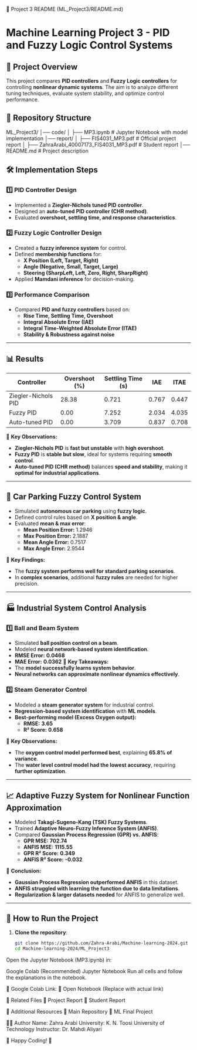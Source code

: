 📌 Project 3 README (ML_Project3/README.md)

# Machine Learning Project 3 - PID and Fuzzy Logic Control Systems

## 📌 Project Overview
This project compares **PID controllers** and **Fuzzy Logic controllers** for controlling **nonlinear dynamic systems**. The aim is to analyze different tuning techniques, evaluate system stability, and optimize control performance.

## 📂 Repository Structure

ML_Project3/ │── code/ │ ├── MP3.ipynb # Jupyter Notebook with model implementation │── report/ │ ├── FIS4031_MP3.pdf # Official project report │ ├── ZahraArabi_40007173_FIS4031_MP3.pdf # Student report │── README.md # Project description


## 🛠 **Implementation Steps**
### **1️⃣ PID Controller Design**
- Implemented a **Ziegler-Nichols tuned PID controller**.
- Designed an **auto-tuned PID controller (CHR method)**.
- Evaluated **overshoot, settling time, and response characteristics**.

### **2️⃣ Fuzzy Logic Controller Design**
- Created a **fuzzy inference system** for control.
- Defined **membership functions** for:
  - **X Position (Left, Target, Right)**
  - **Angle (Negative, Small, Target, Large)**
  - **Steering (SharpLeft, Left, Zero, Right, SharpRight)**
- Applied **Mamdani inference** for decision-making.

### **3️⃣ Performance Comparison**
- Compared **PID and fuzzy controllers** based on:
  - **Rise Time, Settling Time, Overshoot**
  - **Integral Absolute Error (IAE)**
  - **Integral Time-Weighted Absolute Error (ITAE)**
  - **Stability & Robustness against noise**

---

## 📊 **Results**
| Controller | Overshoot (%) | Settling Time (s) | IAE | ITAE |
|------|------|------|------|------|
| Ziegler-Nichols PID | 28.38 | 0.721 | 0.767 | 0.447 |
| Fuzzy PID | 0.00 | 7.252 | 2.034 | 4.035 |
| Auto-tuned PID | 0.00 | 3.709 | 0.837 | 0.708 |

📌 **Key Observations:**
- **Ziegler-Nichols PID** is **fast but unstable** with **high overshoot**.
- **Fuzzy PID** is **stable but slow**, ideal for systems requiring **smooth control**.
- **Auto-tuned PID (CHR method)** balances **speed and stability**, making it **optimal for industrial applications**.

---

## 🚗 **Car Parking Fuzzy Control System**
- Simulated **autonomous car parking** using **fuzzy logic**.
- Defined control rules based on **X position & angle**.
- Evaluated **mean & max error**:
  - **Mean Position Error:** 1.2946
  - **Max Position Error:** 2.1887
  - **Mean Angle Error:** 0.7517
  - **Max Angle Error:** 2.9544

📌 **Key Findings:**
- The **fuzzy system performs well for standard parking scenarios**.
- In **complex scenarios**, additional **fuzzy rules** are needed for higher precision.

---

## 🏭 **Industrial System Control Analysis**
### **1️⃣ Ball and Beam System**
- Simulated **ball position control on a beam**.
- Modeled **neural network-based system identification**.
- **RMSE Error:** **0.0468**
- **MAE Error:** **0.0362**
📌 **Key Takeaways:**
- The **model successfully learns system behavior**.
- **Neural networks can approximate nonlinear dynamics effectively**.

### **2️⃣ Steam Generator Control**
- Modeled a **steam generator system** for industrial control.
- **Regression-based system identification** with **ML models**.
- **Best-performing model (Excess Oxygen output):**
  - **RMSE:** **3.65**
  - **R² Score:** **0.658**

📌 **Key Observations:**
- The **oxygen control model performed best**, explaining **65.8% of variance**.
- The **water level control model had the lowest accuracy**, requiring **further optimization**.

---

## 📈 **Adaptive Fuzzy System for Nonlinear Function Approximation**
- Modeled **Takagi-Sugeno-Kang (TSK) Fuzzy Systems**.
- Trained **Adaptive Neuro-Fuzzy Inference System (ANFIS)**.
- Compared **Gaussian Process Regression (GPR) vs. ANFIS**:
  - **GPR MSE:** **702.74**
  - **ANFIS MSE:** **1115.55**
  - **GPR R² Score:** **0.349**
  - **ANFIS R² Score:** **-0.032**

📌 **Conclusion:**
- **Gaussian Process Regression outperformed ANFIS** in this dataset.
- **ANFIS struggled with learning the function due to data limitations**.
- **Regularization & larger datasets needed** for ANFIS to generalize well.

---

## 🚀 **How to Run the Project**
1. **Clone the repository**:
   ```bash
   git clone https://github.com/Zahra-Arabi/Machine-learning-2024.git
   cd Machine-learning-2024/ML_Project3


Open the Jupyter Notebook (MP3.ipynb) in:

Google Colab (Recommended)
Jupyter Notebook
Run all cells and follow the explanations in the notebook.

📌 Google Colab Link:
🔗 Open Notebook (Replace with actual link)

📄 Related Files
📜 Project Report
📑 Student Report

🔗 Additional Resources
📜 Main Repository
📑 ML Final Project

👩‍💻 Author
Name: Zahra Arabi
University: K. N. Toosi University of Technology
Instructor: Dr. Mahdi Aliyari

🚀 Happy Coding! 🎯
